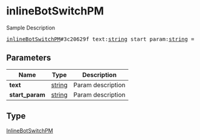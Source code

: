 # inlineBotSwitchPM

Sample Description

<pre>
<a href="../constructor/inlineBotSwitchPM.md">inlineBotSwitchPM</a>#3c20629f text:<a href="../type/string.md">string</a> start_param:<a href="../type/string.md">string</a> = <a href="../type/InlineBotSwitchPM.md">InlineBotSwitchPM</a>;
</pre>

## Parameters

| Name | Type | Description |
|------|:----:|-------------|
| **text** | [string](../type/string.md) | Param description |
| **start_param** | [string](../type/string.md) | Param description |

## Type

[InlineBotSwitchPM](../type/InlineBotSwitchPM.md)
